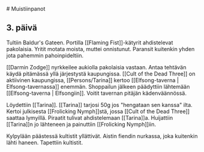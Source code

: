 []()# Muistiinpanot
## 3. päivä 
Tultiin Baldur's Gateen. Portilla [[Flaming Fist]]-kätyrit ahdistelevat pakolaisia. Yritit motata moista, muttei onnistunut. Paransit kuitenkin yhden jota pahemmin pahoinpideltiin.

[[Darmin Zodge]] nyrkkeilee aukiolla pakolaisia vastaan. Antaa tehtävän käydä pitämässä yllä järjestystä kaupungissa. [[Cult of the Dead Three]] on aktiivinen kaupungissa, [[Persons/Tarina]] kertoo [[Elfsong-taverna | Elfsong-tavernassa]] enemmän. Shoppailun jälkeen päädyttiin lähtemään [[Elfsong-taverna | Elfsongiin]].  Voitit tavernan pitäjän kädenväännössä. 

Löydettiin [[Tarina]]. [[Tarina]] tarjosi 50g jos "hengataan sen kanssa" ilta. Kertoi julkisesta [[Frolicking Nymph]]stä, jossa [[Cult of the Dead Three]] saattaa lymyillä. Piraatit tulivat ahdistelemaan [[Tarina]]a. Huijattiin [[Tarina]]n jo lähteneen ja painuttiin [[Frolicking Nymph]]iin.

Kylpylään päästessä kultistit yllättivät. Aistin fiendin nurkassa, joka kuitenkin lähti haneen. Tapettiin kultistit.